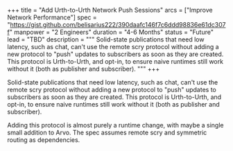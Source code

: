 +++
title = "Add Urth-to-Urth Network Push Sessions"
arcs = ["Improve Network Performance"]
spec = "https://gist.github.com/belisarius222/390daafc146f7c6ddd98836e61dc307f"
manpower = "2 Engineers"
duration = "4-6 Months"
status = "Future"
lead = "TBD"
description = """
Solid-state publications that need low latency, such as chat, can't use the remote scry protocol without adding a new protocol to "push" updates to subscribers as soon as they are created.  This protocol is Urth-to-Urth, and opt-in, to ensure naive runtimes still work without it (both as publisher and subscriber).
"""
+++

Solid-state publications that need low latency, such as chat, can't use the remote scry protocol without adding a new protocol to "push" updates to subscribers as soon as they are created.  This protocol is Urth-to-Urth, and opt-in, to ensure naive runtimes still work without it (both as publisher and subscriber).

Adding this protocol is almost purely a runtime change, with maybe a single small addition to Arvo.  The spec assumes remote scry and symmetric routing as dependencies.
